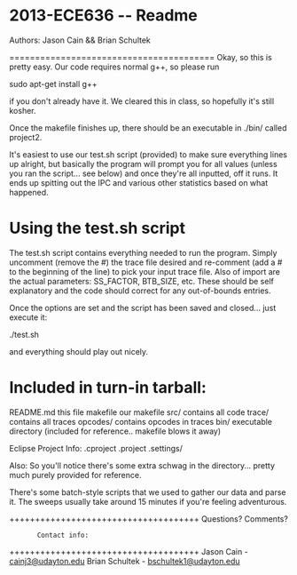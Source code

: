2013-ECE636 -- Readme
========================================

Authors: Jason Cain && Brian Schultek

========================================
Okay, so this is pretty easy. Our code requires normal g++, so please run 

sudo apt-get install g++

if you don't already have it. We cleared this in class, so hopefully it's still kosher.

Once the makefile finishes up, there should be an executable in ./bin/ called project2. 

It's easiest to use our test.sh script  (provided) to make sure everything lines up alright, but basically
the program will prompt you for all values (unless you ran the script... see below) and once they're all inputted, 
off it runs. It ends up spitting out the IPC and various other statistics based on what happened. 


Using the test.sh script
========================
The test.sh script contains everything needed to run the program. Simply uncomment (remove the #) the trace file 
desired and re-comment (add a # to the beginning of the line) to pick your input trace file. Also of import are 
the actual parameters: SS_FACTOR, BTB_SIZE, etc. These should be self explanatory and the code should correct for 
any out-of-bounds entries. 

Once the options are set and the script has been saved and closed... just execute it:

./test.sh

and everything should play out nicely.


Included in turn-in tarball:
=============================
README.md   this file
makefile    our makefile
src/        contains all code
trace/      contains all traces
opcodes/    contains opcodes in traces
bin/        executable directory (included for reference.. makefile blows it away)

Eclipse Project Info:
.cproject
.project
.settings/

Also:
So you'll notice there's some extra schwag in the directory... pretty much purely provided for reference.

There's some batch-style scripts that we used to gather our data and parse it. The sweeps usually take around 
15 minutes if you're feeling adventurous. 



+++++++++++++++++++++++++++++++++++++
        Questions? Comments? 

           Contact info:
+++++++++++++++++++++++++++++++++++++
Jason Cain       -    cainj3@udayton.edu
Brian Schultek   -    bschultek1@udayton.edu
